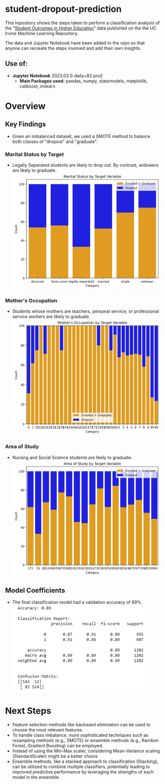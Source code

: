 # student-dropout-prediction

This repository shows the steps taken to perform a classification analysis of the "[Student Outcomes in Higher Education](https://archive.ics.uci.edu/dataset/697/predict+students+dropout+and+academic+success)" data published on the the UC Irvine Machine Learning Repository.  

The data and Jupyter Notebook have been added to the repo so that anyone can recreate the steps involved and add their own insights. 

## Use of:
* **Jupyter Notebook** 2023.03.0-daily+82.pro2
    * **Main Packages used:** pandas, numpy, statsmodels,
    matplotlib, catboost, imlearn

# Overview
## Key Findings
* Given an imbalanced dataset, we used a SMOTE method to balance both classes of "dropout" and "graduate".

### Marital Status by Target
* Legally Separated students are likely to drop out. By contrast, widowers are likely to graduate.
![alt text](https://github.com/monacosc1/student-dropout/blob/master/images/marital_status_by_target.png) 

### Mother's Occupation
* Students whose mothers are teachers, personal service, or professional service workers are likely to graduate.
![alt text](https://github.com/monacosc1/student-dropout/blob/master/images/mothers_occupation_by_target.png) 

### Area of Study
* Nursing and Social Science students are likely to graduate.
![alt text](https://github.com/monacosc1/student-dropout/blob/master/images/course_by_target.png) 

## Model Coefficients
* The final classification model had a validation accuracy of 89%.
![alt text](https://github.com/monacosc1/student-dropout/blob/master/images/accuracy_report.png) 

# Next Steps
* Feature selection methods like backward elimination can be used to choose the most relevant features.
* To handle class imbalance, more sophisticated techniques such as resampling methods (e.g., SMOTE) or ensemble methods (e.g., Random Forest, Gradient Boosting) can be employed.
* Instead of using the Min-Max scaler, considering Mean-Variance scaling (StandardScaler) might be a better choice
* Ensemble methods, like a stacked approach to classification (Stacking), can be utilized to combine multiple classifiers, potentially leading to improved predictive performance by leveraging the strengths of each model in the ensemble.

